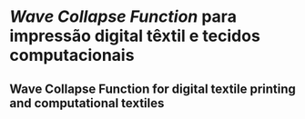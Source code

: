# *Wave Collapse Function* para impressão digital têxtil e tecidos computacionais
## Wave Collapse Function for digital textile printing and computational textiles

